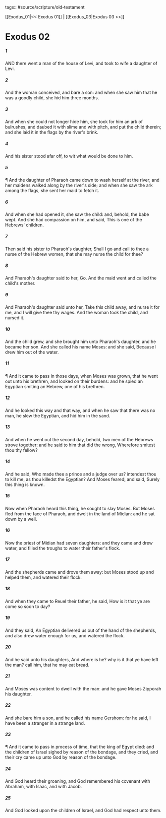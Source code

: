 tags:: #source/scripture/old-testament

[[Exodus_01|<< Exodus 01]] | [[Exodus_03|Exodus 03 >>]]

# Exodus 02

##### 1

AND there went a man of the house of Levi, and took to wife a daughter of Levi.

##### 2

And the woman conceived, and bare a son: and when she saw him that he was a goodly child, she hid him three months.

##### 3

And when she could not longer hide him, she took for him an ark of bulrushes, and daubed it with slime and with pitch, and put the child therein; and she laid it in the flags by the river's brink.

##### 4

And his sister stood afar off, to wit what would be done to him.

##### 5

¶ And the daughter of Pharaoh came down to wash herself at the river; and her maidens walked along by the river's side; and when she saw the ark among the flags, she sent her maid to fetch it.

##### 6

And when she had opened it, she saw the child: and, behold, the babe wept. And she had compassion on him, and said, This is one of the Hebrews' children.

##### 7

Then said his sister to Pharaoh's daughter, Shall I go and call to thee a nurse of the Hebrew women, that she may nurse the child for thee?

##### 8

And Pharaoh's daughter said to her, Go. And the maid went and called the child's mother.

##### 9

And Pharaoh's daughter said unto her, Take this child away, and nurse it for me, and I will give thee thy wages. And the woman took the child, and nursed it.

##### 10

And the child grew, and she brought him unto Pharaoh's daughter, and he became her son. And she called his name Moses: and she said, Because I drew him out of the water.

##### 11

¶ And it came to pass in those days, when Moses was grown, that he went out unto his brethren, and looked on their burdens: and he spied an Egyptian smiting an Hebrew, one of his brethren.

##### 12

And he looked this way and that way, and when he saw that there was no man, he slew the Egyptian, and hid him in the sand.

##### 13

And when he went out the second day, behold, two men of the Hebrews strove together: and he said to him that did the wrong, Wherefore smitest thou thy fellow?

##### 14

And he said, Who made thee a prince and a judge over us? intendest thou to kill me, as thou killedst the Egyptian? And Moses feared, and said, Surely this thing is known.

##### 15

Now when Pharaoh heard this thing, he sought to slay Moses. But Moses fled from the face of Pharaoh, and dwelt in the land of Midian: and he sat down by a well.

##### 16

Now the priest of Midian had seven daughters: and they came and drew water, and filled the troughs to water their father's flock.

##### 17

And the shepherds came and drove them away: but Moses stood up and helped them, and watered their flock.

##### 18

And when they came to Reuel their father, he said, How is it that ye are come so soon to day?

##### 19

And they said, An Egyptian delivered us out of the hand of the shepherds, and also drew water enough for us, and watered the flock.

##### 20

And he said unto his daughters, And where is he? why is it that ye have left the man? call him, that he may eat bread.

##### 21

And Moses was content to dwell with the man: and he gave Moses Zipporah his daughter.

##### 22

And she bare him a son, and he called his name Gershom: for he said, I have been a stranger in a strange land.

##### 23

¶ And it came to pass in process of time, that the king of Egypt died: and the children of Israel sighed by reason of the bondage, and they cried, and their cry came up unto God by reason of the bondage.

##### 24

And God heard their groaning, and God remembered his covenant with Abraham, with Isaac, and with Jacob.

##### 25

And God looked upon the children of Israel, and God had respect unto them.
